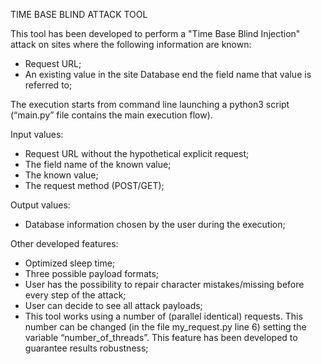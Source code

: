TIME BASE BLIND ATTACK TOOL

This tool has been developed to perform a "Time Base Blind Injection" attack on sites where the following information are known:
-	Request URL;
-	An existing value in the site Database end the field name that value is referred to;

The execution starts from command line launching a python3 script (“main.py” file contains the main execution flow).

Input values:
-	Request URL without the hypothetical explicit request;
-	The field name of the known value;
-	The known value;
-	The request method (POST/GET);

Output values:
-	Database information chosen by the user during the execution;

Other developed features:
-	Optimized sleep time;
-	Three possible payload formats;
-	User has the possibility to repair character mistakes/missing before every step of the attack;
-	User can decide to see all attack payloads;
-	This tool works using a number of (parallel identical) requests. 
	This number can be changed (in the file my_request.py line 6) setting the variable “number_of_threads”. 
	This feature has been developed to guarantee results robustness;

